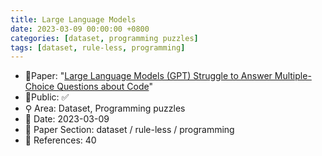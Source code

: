 ```yaml
---
title: Large Language Models 
date: 2023-03-09 00:00:00 +0800
categories: [dataset, programming puzzles]
tags: [dataset, rule-less, programming]
---
```


- 📙Paper: "[Large Language Models (GPT) Struggle to Answer Multiple-Choice Questions about Code](https://www.semanticscholar.org/paper/Large-Language-Models-(GPT)-Struggle-to-Answer-Code-%C5%A0avelka-Agarwal/921dace8bf038a34cba5473a72abc8cf65d61e03)"
- 🔑Public: ✅
- ⚲ Area: Dataset, Programming puzzles
- 📅 Date: 2023-03-09
- 🔎 Paper Section: dataset / rule-less / programming
- 📝 References: 40
